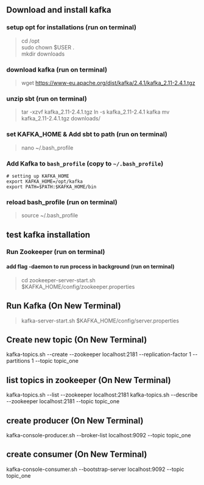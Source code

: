 ## Download and install kafka

### setup opt for installations (run on terminal)
> cd /opt <br>
> sudo chown $USER . <br>
> mkdir downloads


### download kafka  (run on terminal)
> wget https://www-eu.apache.org/dist/kafka/2.4.1/kafka_2.11-2.4.1.tgz


### unzip sbt (run on terminal)
> tar -xzvf kafka_2.11-2.4.1.tgz
> ln -s kafka_2.11-2.4.1 kafka
> mv kafka_2.11-2.4.1.tgz downloads/


### set KAFKA_HOME & Add sbt to path  (run on terminal)
> nano ~/.bash_profile

 
### Add Kafka to `bash_profile` (copy to `~/.bash_profile`)
    # setting up KAFKA_HOME
    export KAFKA_HOME=/opt/kafka
    export PATH=$PATH:$KAFKA_HOME/bin


### reload bash_profile (run on terminal)
> source ~/.bash_profile

## test kafka installation
### Run Zookeeper (run on terminal)
#### add flag -daemon to run process in background (run on terminal)
> cd
> zookeeper-server-start.sh  $KAFKA_HOME/config/zookeeper.properties

## Run Kafka (On New Terminal)
> kafka-server-start.sh $KAFKA_HOME/config/server.properties
    
    
## Create new topic (On New Terminal)
kafka-topics.sh --create --zookeeper localhost:2181 --replication-factor 1 --partitions 1 --topic topic_one
    
## list topics in zookeeper (On New Terminal)
kafka-topics.sh --list --zookeeper localhost:2181
kafka-topics.sh --describe --zookeeper localhost:2181 --topic topic_one

## create producer (On New Terminal)
kafka-console-producer.sh --broker-list localhost:9092 --topic topic_one

## create consumer (On New Terminal)
kafka-console-consumer.sh --bootstrap-server localhost:9092 --topic topic_one
